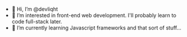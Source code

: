 - 👋 Hi, I’m @devliqht
- 👀 I’m interested in front-end web development. I'll probably learn to code full-stack later.
- 🌱 I’m currently learning Javascript frameworks and that sort of stuff...

<!---
devliqht/devliqht is a ✨ special ✨ repository because its `README.md` (this file) appears on your GitHub profile.
You can click the Preview link to take a look at your changes.
--->
